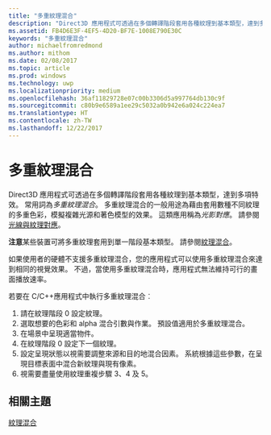 ```yaml
---
title: "多重紋理混合"
description: "Direct3D 應用程式可透過在多個轉譯階段套用各種紋理到基本類型，達到多項特效。"
ms.assetid: FB4D6E3F-4EF5-4D20-BF7E-1008E790E30C
keywords: "多重紋理混合"
author: michaelfromredmond
ms.author: mithom
ms.date: 02/08/2017
ms.topic: article
ms.prod: windows
ms.technology: uwp
ms.localizationpriority: medium
ms.openlocfilehash: 36af11829728e07c00b3306d5a997764db130c9f
ms.sourcegitcommit: c80b9e6589a1ee29c5032a0b942e6a024c224ea7
ms.translationtype: HT
ms.contentlocale: zh-TW
ms.lasthandoff: 12/22/2017
---
```

# <a name="multipass-texture-blending"></a>多重紋理混合


Direct3D 應用程式可透過在多個轉譯階段套用各種紋理到基本類型，達到多項特效。 常用詞為*多重紋理混合*。 多重紋理混合的一般用途為藉由套用數種不同紋理的多重色彩，模擬複雜光源和著色模型的效果。 這類應用稱為*光影對應*。 請參閱[光線與紋理對應](light-mapping-with-textures.md)。

**注意**某些裝置可將多重紋理套用到單一階段基本類型。 請參閱[紋理混合](texture-blending.md)。

 

如果使用者的硬體不支援多重紋理混合，您的應用程式可以使用多重紋理混合來達到相同的視覺效果。 不過，當使用多重紋理混合時，應用程式無法維持可行的畫面播放速率。

若要在 C/C++應用程式中執行多重紋理混合︰

1.  請在紋理階段 0 設定紋理。
2.  選取想要的色彩和 alpha 混合引數與作業。 預設值適用於多重紋理混合。
3.  在場景中呈現適當物件。
4.  在紋理階段 0 設定下一個紋理。
5.  設定呈現狀態以視需要調整來源和目的地混合因素。 系統根據這些參數，在呈現目標表面中混合新紋理與現有像素。
6.  視需要盡量使用紋理重複步驟 3、4 及 5。

## <a name="span-idrelated-topicsspanrelated-topics"></a><span id="related-topics"></span>相關主題


[紋理混合](texture-blending.md)

 

 




